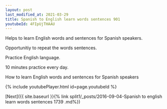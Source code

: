 ```yaml
---
layout: post
last_modified_at: 2021-03-29
title: Spanish to English learn words sentences 901 
youtubeId: 4FIpUjTHAAU
---
```

 
 
Helps to learn English words and sentences for Spanish speakers.

Opportunitiy to repeat the words sentences. 

Practice English language. 
 
10 minutes practice every day. 
 
How to learn English words and sentences for Spanish speakers 
 
{% include youtubePlayer.html id=page.youtubeId %}
 
 
[Next]({{ site.baseurl }}{% link  split1/_posts/2016-09-04-Spanish to english learn words sentences 1739 .md%})
 

